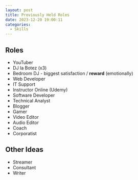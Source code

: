 ```yaml
---
layout: post
title: Previously Held Roles
date: 2023-12-20 19:00:11
categories:
  - Skills
---
```

## Roles
- YouTuber
- DJ la Botez (x3)
- Bedroom DJ - biggest satisfaction / **reward** (emotionally)
- Web Developer
- IT Support
- Instructor Online (Udemy)
- Software Developer
- Technical Analyst
- Blogger
- Gamer
- Video Editor
- Audio Editor
- Coach 
- Corporatist

## Other Ideas
- Streamer
- Consultant
- Writer 
